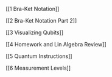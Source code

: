 
[[1 Bra-Ket Notation]]

[[2 Bra-Ket Notation Part 2]]

[[3 Visualizing Qubits]]

[[4 Homework and Lin Algebra Review]]

[[5 Quantum Instructions]]

[[6 Measurement Levels]]